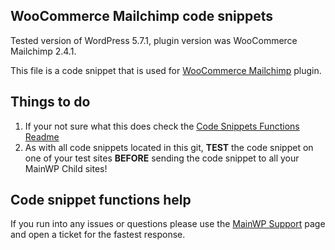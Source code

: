 ## WooCommerce Mailchimp code snippets

Tested version of WordPress 5.7.1, plugin version was WooCommerce Mailchimp 2.4.1.

This file is a code snippet that is used for [WooCommerce Mailchimp](https://wordpress.org/plugins/woocommerce-mailchimp/) plugin. 

## Things to do

1. If your not sure what this does check the [Code Snippets Functions Readme](https://github.com/mainwp/Code-Snippets-Functions/blob/master/README.md)
2. As with all code snippets located in this git, **TEST** the code snippet on one of your test sites **BEFORE** sending the code snippet to all your MainWP Child sites!

## Code snippet functions help

If you run into any issues or questions please use the [MainWP Support](https://mainwp.com/support/) page and open a ticket for the fastest response.
